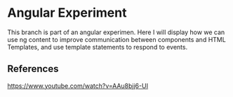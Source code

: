 # Angular Experiment

This branch is part of an angular experimen. Here I will display how we can use ng content to improve communication between components and HTML Templates, and use template statements to respond to events.

## References
https://www.youtube.com/watch?v=AAu8bjj6-UI
